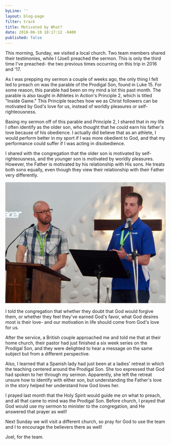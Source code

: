 ```yaml
---
byLine: ''
layout: blog-page
filter: track
title: Motivated by What?
date: 2018-06-10 18:17:12 -0400
published: false
---
```

This morning, Sunday, we visited a local church. Two team members shared their testimonies, while I (Joel) preached the sermon. This is only the third time I've preached- the two previous times occurring on this trip in 2016 and '17.

As I was prepping my sermon a couple of weeks ago, the only thing I felt led to preach on was the parable of the Prodigal Son, found in Luke 15. For some reason, this parable had been on my mind a lot this past month. The parable is also taught in Athletes in Action's Principle 2, which is titled "Inside Game." This Principle teaches how we as Christ followers can be motivated by God's love for us, instead of worldly pleasures or self-righteousness.

Basing my sermon off of this parable and Principle 2, I shared that in my life I often identify as the older son, who thought that he could earn his father's love because of his obedience. I actually did believe that as an athlete, I would perform better in my sport if I was more obedient to God, and that my performance could suffer if I was acting in disobedience.

I shared with the congregation that the older son is motivated by self-righteousness, and the younger son is motivated by worldly pleasures. However, the Father is motivated by his relationship with His sons. He treats both sons equally, even though they view their relationship with their Father very differently.

![](/uploads/2018/06/10/preaching-at-British-church_web.jpg)

I told the congregation that whether they doubt that God would forgive them, or whether they feel they've earned God's favor, what God desires most is their love- and our motivation in life should come from God's love for us.

After the service, a British couple approached me and told me that at their home church, their pastor had just finished a six week series on the Prodigal Son, and they were delighted to hear a message on the same subject but from a different perspective.

Also, I learned that a Spanish lady had just been at a ladies' retreat in which the teaching centered around the Prodigal Son. She too expressed that God had spoken to her through my sermon. Apparently, she left the retreat unsure how to identify with either son, but understanding the Father's love in the story helped her understand how God loves her.

I prayed last month that the Holy Spirit would guide me on what to preach, and all that came to mind was the Prodigal Son. Before church, I prayed that God would use my sermon to minister to the congregation, and He answered that prayer as well!

Next Sunday we will visit a different church, so pray for God to use the team and I to encourage the believers there as well!

Joel, for the team.